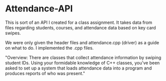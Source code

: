 # Attendance-API
This is sort of an API I created for a class assignment. It takes data from files regarding students, courses, and attendance data based on key card swipes.

We were only given the header files and attendance.cpp (driver) as a guide on what to do. I implemented the .cpp files. 

"Overview:
There are classes that collect attendance information by swiping student IDs. Using your formidable knowledge of C++ classes, you’ve been asked to set up a system that loads attendance data into a program and produces reports of who was present."
